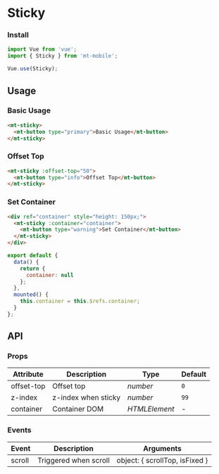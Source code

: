 # Sticky

### Install

``` javascript
import Vue from 'vue';
import { Sticky } from 'mt-mobile';

Vue.use(Sticky);
```

## Usage

### Basic Usage

```html
<mt-sticky>
  <mt-button type="primary">Basic Usage</mt-button>
</mt-sticky>
```

### Offset Top

```html
<mt-sticky :offset-top="50">
  <mt-button type="info">Offset Top</mt-button>
</mt-sticky>
```

### Set Container

```html
<div ref="container" style="height: 150px;">
  <mt-sticky :container="container">
    <mt-button type="warning">Set Container</mt-button>
  </mt-sticky>
</div>
```

```js
export default {
  data() {
    return {
      container: null
    };
  },
  mounted() {
    this.container = this.$refs.container;
  }
};
```

## API

### Props

| Attribute | Description | Type | Default |
|------|------|------|------|
| offset-top | Offset top | *number* | `0` |
| z-index | z-index when sticky | *number* | `99` |
| container | Container DOM | *HTMLElement* | - |

### Events

| Event | Description | Arguments |
|------|------|------|
| scroll | Triggered when scroll | object: { scrollTop, isFixed } |
